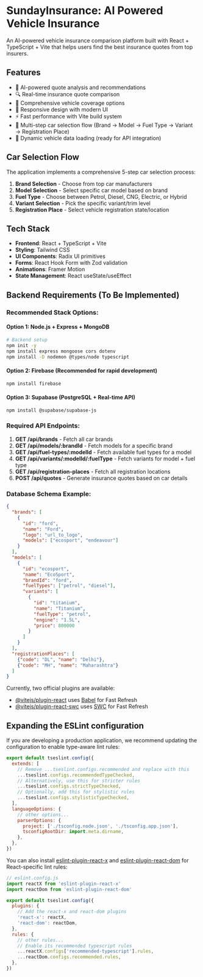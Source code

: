 # SundayInsurance: AI Powered Vehicle Insurance

An AI-powered vehicle insurance comparison platform built with React + TypeScript + Vite that helps users find the best insurance quotes from top insurers.

## Features

- 🤖 AI-powered quote analysis and recommendations
- 🔍 Real-time insurance quote comparison
- 🚗 Comprehensive vehicle coverage options
- 📱 Responsive design with modern UI
- ⚡ Fast performance with Vite build system
- 🔄 Multi-step car selection flow (Brand → Model → Fuel Type → Variant → Registration Place)
- 🎯 Dynamic vehicle data loading (ready for API integration)

## Car Selection Flow

The application implements a comprehensive 5-step car selection process:

1. **Brand Selection** - Choose from top car manufacturers
2. **Model Selection** - Select specific car model based on brand
3. **Fuel Type** - Choose between Petrol, Diesel, CNG, Electric, or Hybrid
4. **Variant Selection** - Pick the specific variant/trim level
5. **Registration Place** - Select vehicle registration state/location

## Tech Stack

- **Frontend**: React + TypeScript + Vite
- **Styling**: Tailwind CSS
- **UI Components**: Radix UI primitives
- **Forms**: React Hook Form with Zod validation
- **Animations**: Framer Motion
- **State Management**: React useState/useEffect

## Backend Requirements (To Be Implemented)

### Recommended Stack Options:

#### Option 1: Node.js + Express + MongoDB
```bash
# Backend setup
npm init -y
npm install express mongoose cors dotenv
npm install -D nodemon @types/node typescript
```

#### Option 2: Firebase (Recommended for rapid development)
```bash
npm install firebase
```

#### Option 3: Supabase (PostgreSQL + Real-time API)
```bash
npm install @supabase/supabase-js
```

### Required API Endpoints:

1. **GET /api/brands** - Fetch all car brands
2. **GET /api/models/:brandId** - Fetch models for a specific brand
3. **GET /api/fuel-types/:modelId** - Fetch available fuel types for a model
4. **GET /api/variants/:modelId/:fuelType** - Fetch variants for model + fuel type
5. **GET /api/registration-places** - Fetch all registration locations
6. **POST /api/quotes** - Generate insurance quotes based on car details

### Database Schema Example:

```json
{
  "brands": [
    {
      "id": "ford",
      "name": "Ford",
      "logo": "url_to_logo",
      "models": ["ecosport", "endeavour"]
    }
  ],
  "models": [
    {
      "id": "ecosport",
      "name": "EcoSport",
      "brandId": "ford",
      "fuelTypes": ["petrol", "diesel"],
      "variants": [
        {
          "id": "titanium",
          "name": "Titanium",
          "fuelType": "petrol",
          "engine": "1.5L",
          "price": 800000
        }
      ]
    }
  ],
  "registrationPlaces": [
    {"code": "DL", "name": "Delhi"},
    {"code": "MH", "name": "Maharashtra"}
  ]
}
```

Currently, two official plugins are available:

- [@vitejs/plugin-react](https://github.com/vitejs/vite-plugin-react/blob/main/packages/plugin-react) uses [Babel](https://babeljs.io/) for Fast Refresh
- [@vitejs/plugin-react-swc](https://github.com/vitejs/vite-plugin-react/blob/main/packages/plugin-react-swc) uses [SWC](https://swc.rs/) for Fast Refresh

## Expanding the ESLint configuration

If you are developing a production application, we recommend updating the configuration to enable type-aware lint rules:

```js
export default tseslint.config({
  extends: [
    // Remove ...tseslint.configs.recommended and replace with this
    ...tseslint.configs.recommendedTypeChecked,
    // Alternatively, use this for stricter rules
    ...tseslint.configs.strictTypeChecked,
    // Optionally, add this for stylistic rules
    ...tseslint.configs.stylisticTypeChecked,
  ],
  languageOptions: {
    // other options...
    parserOptions: {
      project: ['./tsconfig.node.json', './tsconfig.app.json'],
      tsconfigRootDir: import.meta.dirname,
    },
  },
})
```

You can also install [eslint-plugin-react-x](https://github.com/Rel1cx/eslint-react/tree/main/packages/plugins/eslint-plugin-react-x) and [eslint-plugin-react-dom](https://github.com/Rel1cx/eslint-react/tree/main/packages/plugins/eslint-plugin-react-dom) for React-specific lint rules:

```js
// eslint.config.js
import reactX from 'eslint-plugin-react-x'
import reactDom from 'eslint-plugin-react-dom'

export default tseslint.config({
  plugins: {
    // Add the react-x and react-dom plugins
    'react-x': reactX,
    'react-dom': reactDom,
  },
  rules: {
    // other rules...
    // Enable its recommended typescript rules
    ...reactX.configs['recommended-typescript'].rules,
    ...reactDom.configs.recommended.rules,
  },
})
```
